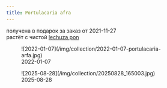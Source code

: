 ```yaml
---
title: Portulacaria afra
---
```

получена в подарок за заказ от 2021-11-27  
растёт с чистой [lechuza pon](/growing/substrat/lechuza-pon.md)

<figure>
    ![2022-01-07](/img/collection/2022-01-07-portulacaria-arfa.jpg)  
    <figcaption>2022-01-07</figcaption>
</figure>

<figure>
    ![2025-08-28](/img/collection/20250828_165003.jpg)  
    <figcaption>2025-08-28</figcaption>
</figure>